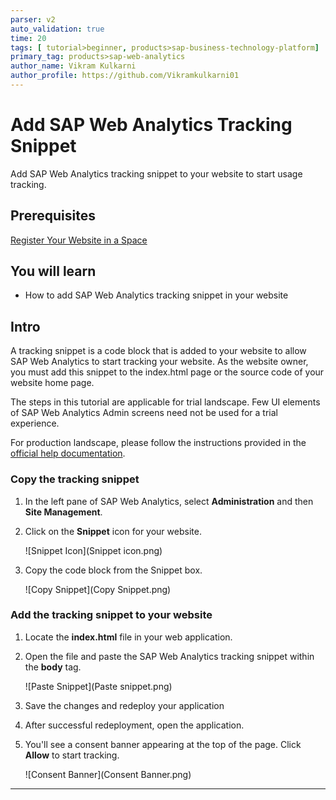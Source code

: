 ```yaml
---
parser: v2
auto_validation: true
time: 20
tags: [ tutorial>beginner, products>sap-business-technology-platform]
primary_tag: products>sap-web-analytics
author_name: Vikram Kulkarni
author_profile: https://github.com/Vikramkulkarni01
---
```


# Add SAP Web Analytics Tracking Snippet
<!-- description --> Add SAP Web Analytics tracking snippet to your website to start usage tracking.

## Prerequisites
[Register Your Website in a Space](cp-webanalytics-add-site)


## You will learn
  - How to add SAP Web Analytics tracking snippet in your website

## Intro
A tracking snippet is a code block that is added to your website to allow SAP Web Analytics to start tracking your website. As the website owner, you must add this snippet to the index.html page or the source code of your website home page.

The steps in this tutorial are applicable for trial landscape. Few UI elements of SAP Web Analytics Admin screens need not be used for a trial experience.

For production landscape, please follow the instructions provided in the [official help documentation](https://help.sap.com/viewer/e342b49c78c74d4e8ebc00700a791aee/Cloud/en-US/e88114ccb74847c994a7dff060ca17e1.html).


### Copy the tracking snippet


1. In the left pane of SAP Web Analytics, select **Administration** and then **Site Management**.

2. Click on the **Snippet** icon for your website.

    <!-- border -->![Snippet Icon](Snippet icon.png)

3. Copy the code block from the Snippet box.

    <!-- border -->![Copy Snippet](Copy Snippet.png)



### Add the tracking snippet to your website


1. Locate the **index.html** file in your web application.

2. Open the file and paste the SAP Web Analytics tracking snippet within the **body** tag.

    ![Paste Snippet](Paste snippet.png)

3. Save the changes and redeploy your application

4. After successful redeployment, open the application.

5. You'll see a consent banner appearing at the top of the page. Click **Allow** to start tracking.

    ![Consent Banner](Consent Banner.png)





---
